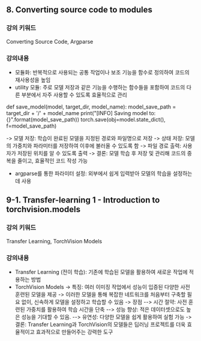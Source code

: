 ## 8. Converting source code to modules

### 강의 키워드

Converting Source Code, Argparse

### 강의내용

- 모듈화: 반복적으로 사용되는 공통 작업이나 보조 기능을 함수로 정의하여 코드의 재사용성을 높임
- utility 모듈: 주로 모델 저장과 같은 기능을 수행하는 함수들을 포함하여 코드의 다른 부분에서 자주 사용할 수 있도록 효율적으로 관리

def save_model(model, target_dir, model_name):
    model_save_path = target_dir + '/' + model_name
    print("[INFO] Saving model to: {}".format(model_save_path))
    torch.save(obj=model.state_dict(), f=model_save_path)

  -> 모델 저장: 학습이 완료된 모델을 지정된 경로와 파일명으로 저장
  -> 상태 저장: 모델의 가중치와 파라미터를 저장하여 이후에 불러올 수 있도록 함
  -> 파일 경로 출력: 사용자가 저장된 위치를 알 수 있도록 출력 
  -> 결론: 모델 학습 후 저장 및 관리해 코드의 중복을 줄이고, 효율적인 코드 작성 가능

- argparse를 통한 파라미터 설정: 외부에서 쉽게 입력받아 모델의 학습을 설정하는 데 사용

## 9-1. Transfer-learning 1 - Introduction to torchvision.models

### 강의 키워드

Transfer Learning, TorchVision Models

### 강의내용

- Transfer Learning (전이 학습): 기존에 학습된 모델을 활용하여 새로운 작업에 적용하는 방법
- TorchVision Models 
  -> 특징: 여러 이미징 작업에서 성능이 입증된 다양한 사전 훈련된 모델을 제공
  -> 이러한 모델을 통해 복잡한 네트워크를 처음부터 구축할 필요 없이, 신속하게 모델을 설정하고 학습할 수 있음
  -> 장점
    --> 시간 절약: 사전 훈련된 가중치를 활용하여 학습 시간을 단축
    --> 성능 향상: 적은 데이터셋으로도 높은 성능을 기대할 수 있음.
    --> 유연성: 다양한 모델을 쉽게 활용하여 실험 가능
  -> 결론: Transfer Learning과 TorchVision의 모델들은 딥러닝 프로젝트를 더욱 효율적이고 효과적으로 만들어주는 강력한 도구
